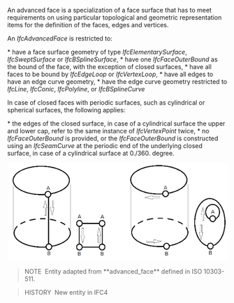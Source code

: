 An advanced face is a specialization of a face surface that has to meet requirements on using particular topological and geometric representation items for the definition of the faces, edges and vertices.

An _IfcAdvancedFace_ is restricted to:

\* have a face surface geometry of type _IfcElementarySurface_, _IfcSweptSurface_ or _IfcBSplineSurface_,
\* have one _IfcFaceOuterBound_ as the bound of the face, with the exception of closed surfaces,
\* have all faces to be bound by _IfcEdgeLoop_ or _IfcVertexLoop_,
\* have all edges to have an edge curve geometry,
\* have the edge curve geometry restricted to _IfcLine_, _IfcConic_, _IfcPolyline_, or _IfcBSplineCurve_

In case of closed faces with periodic surfaces, such as cylindrical or spherical surfaces, the following applies:

\* the edges of the closed surface, in case of a cylindrical surface the upper and lower cap, refer to the same instance of _IfcVertexPoint_ twice,
\* no _IfcFaceOuterBound_ is provided, or the _IfcFaceOuterBound_ is constructed using an _IfcSeamCurve_ at the periodic end of the underlying closed surface, in case of a cylindrical surface at 0./360. degree.

!["cylindrical surface"](../../../../../../figures/ifcadvancedface_01.png "Figure 1 &mdash; Use of _IfcCylindricalSurface_ as underlying surface of an _IfcAdvancedFace_")

> NOTE&nbsp; Entity adapted from \*\*advanced_face\*\* defined in ISO 10303-511.

> HISTORY&nbsp; New entity in IFC4
